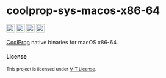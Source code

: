 # coolprop-sys-macos-x86-64

[<img alt="GitHub" src="https://img.shields.io/badge/github-8da0cb?style=for-the-badge&labelColor=555555&logo=github" height="22">](https://github.com/portyanikhin/rfluids)
[<img alt="docs.rs" src="https://img.shields.io/badge/docs.rs-66c2a5?style=for-the-badge&labelColor=555555&logo=docs.rs" height="22">](https://docs.rs/coolprop-sys)
[<img alt="crates.io" src="https://img.shields.io/crates/v/coolprop-sys?style=for-the-badge&logo=rust&labelColor=555555&color=fc8d62" height="22">](https://crates.io/crates/coolprop-sys)
[<img alt="CI" src="https://img.shields.io/github/actions/workflow/status/portyanikhin/rfluids/ci.yml?style=for-the-badge&logo=githubactions&logoColor=ffffff&label=ci&labelColor=555555" height="22">](https://github.com/portyanikhin/rfluids/actions/workflows/ci.yml)

[CoolProp](https://coolprop.github.io/CoolProp/) native binaries for macOS x86-64.

#### License

<sup>
This project is licensed under
<a href="https://github.com/portyanikhin/rfluids/blob/main/LICENSE">MIT License</a>.
</sup>
